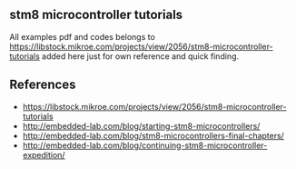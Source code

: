## stm8 microcontroller tutorials

All examples pdf and codes belongs to https://libstock.mikroe.com/projects/view/2056/stm8-microcontroller-tutorials added here just for own reference and quick finding.

## References
* https://libstock.mikroe.com/projects/view/2056/stm8-microcontroller-tutorials
* http://embedded-lab.com/blog/starting-stm8-microcontrollers/
* http://embedded-lab.com/blog/stm8-microcontrollers-final-chapters/
* http://embedded-lab.com/blog/continuing-stm8-microcontroller-expedition/
